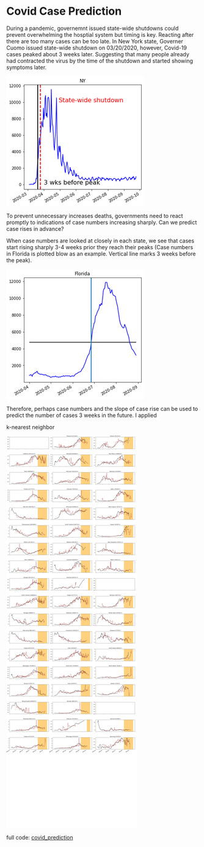 # Covid Case Prediction

During a pandemic, governemnt issued state-wide shutdowns could prevent overwhelming the hosptial system but timing is key. Reacting after there are too many cases can be too late. In New York state, Governer Cuomo issued state-wide shutdown on 03/20/2020, however, Covid-19 cases peaked about 3 weeks later. Suggesting that many people already had contracted the virus by the time of the shutdown and started showing symptoms later. 

![NY](/images/NY_labeled.png)


To prevent unnecessary increases deaths, governments need to react promptly to indications of case numbers increasing sharply. Can we predict case rises in advance?

When case numbers are looked at closely in each state, we see that cases start rising sharply 3-4 weeks prior they reach their peaks (Case numbers in Florida is plotted blow as an example. Vertical line marks 3 weeks before the peak). 

![Florida](/images/Florida.png)

Therefore, perhaps case numbers and the slope of case rise can be used to predict the number of cases 3 weeks in the future. I applied 



k-nearest neighbor 



![KNNprediction](/images/KNN3wks_beforepeak.png)


full code: [covid_prediction](https://github.com/maayaikeda/covid_case_prediction/blob/master/Covid_case_predictions.ipynb)
